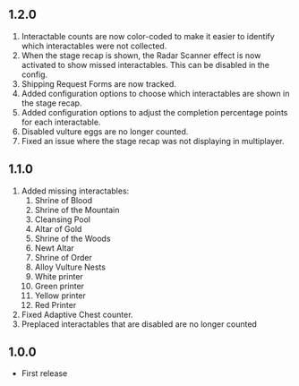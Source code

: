 ## 1.2.0
1. Interactable counts are now color-coded to make it easier to identify which interactables were not collected.
2. When the stage recap is shown, the Radar Scanner effect is now activated to show missed interactables. This can be disabled in the config.
3. Shipping Request Forms are now tracked.
4. Added configuration options to choose which interactables are shown in the stage recap.
5. Added configuration options to adjust the completion percentage points for each interactable.
6. Disabled vulture eggs are no longer counted.
7. Fixed an issue where the stage recap was not displaying in multiplayer.

## 1.1.0
1. Added missing interactables:
    1. Shrine of Blood
    2. Shrine of the Mountain
    3. Cleansing Pool
    4. Altar of Gold
    5. Shrine of the Woods
    6. Newt Altar
    7. Shrine of Order
    8. Alloy Vulture Nests
    9. White printer
    10. Green printer
    11. Yellow printer
    12. Red Printer
2. Fixed Adaptive Chest counter.
3. Preplaced interactables that are disabled are no longer counted

## 1.0.0
- First release